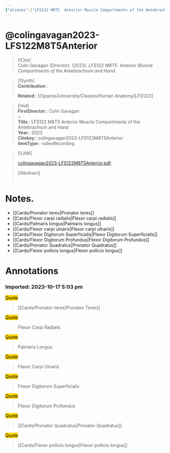 ```yaml
---
{"aliases":["LFS122 M8T5  Anterior Muscle Compartments of the Antebrachium and Hand"],"Status":"Watched","FirstAuthor":"","tags":["source/video","Uni/LFS122"],"dg-publish":true,"Priority":"High","permalink":"/sources/video/colingavagan2023-lfs-122-m8-t5-anterior/","dgPassFrontmatter":true}
---
```


# @colingavagan2023-LFS122M8T5Anterior

> [!Cite]  
> Colin Gavagan (Director). (2023). _LFS122 M8T5  Anterior Muscle Compartments of the Antebrachium and Hand_.  
  
>[!Synth]  
>**Contribution**:: 
>  
>**Related**:: [[Spaces/University/Classes/Human Anatomy\|LFS122]]
>  
  
>[!md]  
> **FirstDirector**:: Colin Gavagan  
~  
> **Title**:: LFS122 M8T5  Anterior Muscle Compartments of the Antebrachium and Hand  
> **Year**:: 2023  
> **Citekey**:: colingavagan2023-LFS122M8T5Anterior  
> **itemType**:: videoRecording  
  
> [!LINK]  
>  
> [colingavagan2023-LFS122M8T5Anterior.pdf](file:///Users/nathanmaxwell/Zotero/storage/CCDLIQN5/colingavagan2023-LFS122M8T5Anterior.pdf).  
  
> [!Abstract]  
>.  
>  
# Notes.  
- [[Cards/Pronator teres\|Pronator teres]]
- [[Cards/Flexor carpi radialis\|Flexor carpi radialis]]
- [[Cards/Palmaris longus\|Palmaris longus]]
- [[Cards/Flexor carpi ulnaris\|Flexor carpi ulnaris]]
- [[Cards/Flexor Digitorum Superficialis\|Flexor Digitorum Superficialis]]
- [[Cards/Flexor Digitorum Profundus\|Flexor Digitorum Profundus]]
- [[Cards/Pronator Quadratus\|Pronator Quadratus]]
- [[Cards/Flexor pollicis longus\|Flexor pollicis longus]]
  
# Annotations  
  
  

### Imported: 2023-10-17 5:03 pm  
  
  
  
<mark style="background-color: #ffd400">Quote</mark>  
> [[Cards/Pronator teres\|Pronator Teres]]  
  
<mark style="background-color: #ffd400">Quote</mark>  
> Flexor Carpi Radialis  
  
<mark style="background-color: #ffd400">Quote</mark>  
> Palmaris Longus  
  
<mark style="background-color: #ffd400">Quote</mark>  
> Flexor Carpi Ulnaris  
  
<mark style="background-color: #ffd400">Quote</mark>  
> Flexor Digitorum Superficialis  
  
<mark style="background-color: #ffd400">Quote</mark>  
> Flexor Digitorum Profundus  
  
<mark style="background-color: #ffd400">Quote</mark>  
> [[Cards/Pronator Quadratus\|Pronator Quadratus]]  
  
<mark style="background-color: #ffd400">Quote</mark>  
> [[Cards/Flexor pollicis longus\|Flexor pollicis longus]]  
  
  


















